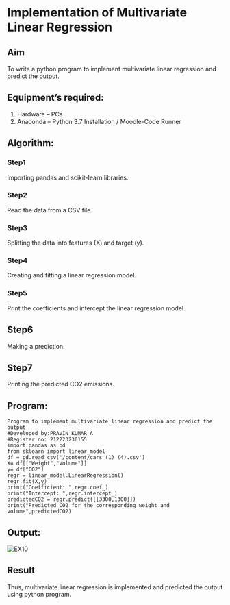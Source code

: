 # Implementation of Multivariate Linear Regression
## Aim
To write a python program to implement multivariate linear regression and predict the output.
## Equipment’s required:
1.	Hardware – PCs
2.	Anaconda – Python 3.7 Installation / Moodle-Code Runner
## Algorithm:
### Step1
Importing pandas and scikit-learn libraries.
### Step2
Read the data from a CSV file.
### Step3
Splitting the data into features (X) and target (y).
### Step4
Creating and fitting a linear regression model.
### Step5
Print the coefficients and intercept the linear regression model.
## Step6
Making a prediction.
## Step7
Printing the predicted CO2 emissions.
## Program:
```
Program to implement multivariate linear regression and predict the output
#Developed by:PRAVIN KUMAR A
#Register no: 212223230155
import pandas as pd
from sklearn import linear_model
df = pd.read_csv('/content/cars (1) (4).csv')
X= df[["Weight","Volume"]]
y= df["CO2"]
regr = linear_model.LinearRegression()
regr.fit(X,y)
print("Coefficient: ",regr.coef_)
print("Intercept: ",regr.intercept_)
predictedCO2 = regr.predict([[3300,1300]])
print("Predicted CO2 for the corresponding weight and volume",predictedCO2)
```
## Output:

![EX10](https://github.com/RAVENPRAVIN/Multivariate-Linear-Regression/assets/146820534/80ad2cae-b92e-469f-8bbb-f87cfe0e8792)



## Result
Thus, multivariate linear regression is implemented and predicted the output using python program.
